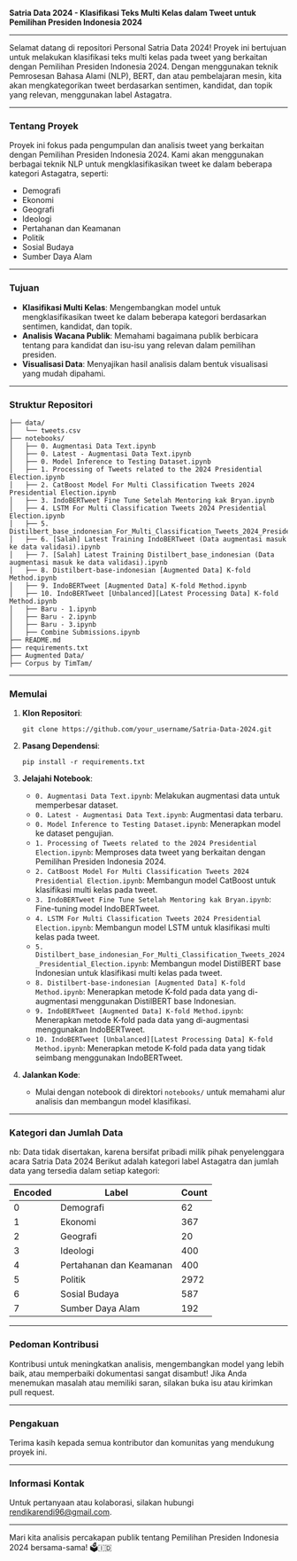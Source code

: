 **Satria Data 2024 - Klasifikasi Teks Multi Kelas dalam Tweet untuk Pemilihan Presiden Indonesia 2024**

<!-- <img src="https://satriadata.kemdikbud.go.id/wp-content/uploads/2024/05/logo-24.png" alt="SATRIA DATA 2024" width="300"/> -->

---

Selamat datang di repositori Personal Satria Data 2024! Proyek ini bertujuan untuk melakukan klasifikasi teks multi kelas pada tweet yang berkaitan dengan Pemilihan Presiden Indonesia 2024. Dengan menggunakan teknik Pemrosesan Bahasa Alami (NLP), BERT, dan atau pembelajaran mesin, kita akan mengkategorikan tweet berdasarkan sentimen, kandidat, dan topik yang relevan, menggunakan label Astagatra.

---

### Tentang Proyek

Proyek ini fokus pada pengumpulan dan analisis tweet yang berkaitan dengan Pemilihan Presiden Indonesia 2024. Kami akan menggunakan berbagai teknik NLP untuk mengklasifikasikan tweet ke dalam beberapa kategori Astagatra, seperti:

- Demografi
- Ekonomi
- Geografi
- Ideologi
- Pertahanan dan Keamanan
- Politik
- Sosial Budaya
- Sumber Daya Alam

---

### Tujuan

- **Klasifikasi Multi Kelas**: Mengembangkan model untuk mengklasifikasikan tweet ke dalam beberapa kategori berdasarkan sentimen, kandidat, dan topik.
- **Analisis Wacana Publik**: Memahami bagaimana publik berbicara tentang para kandidat dan isu-isu yang relevan dalam pemilihan presiden.
- **Visualisasi Data**: Menyajikan hasil analisis dalam bentuk visualisasi yang mudah dipahami.

---

### Struktur Repositori

```
├── data/
│   └── tweets.csv
├── notebooks/
│   ├── 0. Augmentasi Data Text.ipynb
│   ├── 0. Latest - Augmentasi Data Text.ipynb
│   ├── 0. Model Inference to Testing Dataset.ipynb
│   ├── 1. Processing of Tweets related to the 2024 Presidential Election.ipynb
│   ├── 2. CatBoost Model For Multi Classification Tweets 2024 Presidential Election.ipynb
│   ├── 3. IndoBERTweet Fine Tune Setelah Mentoring kak Bryan.ipynb
│   ├── 4. LSTM For Multi Classification Tweets 2024 Presidential Election.ipynb
│   ├── 5. Distilbert_base_indonesian_For_Multi_Classification_Tweets_2024_Presidential_Election.ipynb
│   ├── 6. [Salah] Latest Training IndoBERTweet (Data augmentasi masuk ke data validasi).ipynb
│   ├── 7. [Salah] Latest Training Distilbert_base_indonesian (Data augmentasi masuk ke data validasi).ipynb
│   ├── 8. Distilbert-base-indonesian [Augmented Data] K-fold Method.ipynb
│   ├── 9. IndoBERTweet [Augmented Data] K-fold Method.ipynb
│   ├── 10. IndoBERTweet [Unbalanced][Latest Processing Data] K-fold Method.ipynb
│   ├── Baru - 1.ipynb
│   ├── Baru - 2.ipynb
│   ├── Baru - 3.ipynb
│   ├── Combine Submissions.ipynb
├── README.md
├── requirements.txt
├── Augmented Data/
├── Corpus by TimTam/
```

---

### Memulai

1. **Klon Repositori**:
   ```
   git clone https://github.com/your_username/Satria-Data-2024.git
   ```

2. **Pasang Dependensi**:
   ```
   pip install -r requirements.txt
   ```

3. **Jelajahi Notebook**:
   - `0. Augmentasi Data Text.ipynb`: Melakukan augmentasi data untuk memperbesar dataset.
   - `0. Latest - Augmentasi Data Text.ipynb`: Augmentasi data terbaru.
   - `0. Model Inference to Testing Dataset.ipynb`: Menerapkan model ke dataset pengujian.
   - `1. Processing of Tweets related to the 2024 Presidential Election.ipynb`: Memproses data tweet yang berkaitan dengan Pemilihan Presiden Indonesia 2024.
   - `2. CatBoost Model For Multi Classification Tweets 2024 Presidential Election.ipynb`: Membangun model CatBoost untuk klasifikasi multi kelas pada tweet.
   - `3. IndoBERTweet Fine Tune Setelah Mentoring kak Bryan.ipynb`: Fine-tuning model IndoBERTweet.
   - `4. LSTM For Multi Classification Tweets 2024 Presidential Election.ipynb`: Membangun model LSTM untuk klasifikasi multi kelas pada tweet.
   - `5. Distilbert_base_indonesian_For_Multi_Classification_Tweets_2024_Presidential_Election.ipynb`: Membangun model DistilBERT base Indonesian untuk klasifikasi multi kelas pada tweet.
   - `8. Distilbert-base-indonesian [Augmented Data] K-fold Method.ipynb`: Menerapkan metode K-fold pada data yang di-augmentasi menggunakan DistilBERT base Indonesian.
   - `9. IndoBERTweet [Augmented Data] K-fold Method.ipynb`: Menerapkan metode K-fold pada data yang di-augmentasi menggunakan IndoBERTweet.
   - `10. IndoBERTweet [Unbalanced][Latest Processing Data] K-fold Method.ipynb`: Menerapkan metode K-fold pada data yang tidak seimbang menggunakan IndoBERTweet.

4. **Jalankan Kode**:
   - Mulai dengan notebook di direktori `notebooks/` untuk memahami alur analisis dan membangun model klasifikasi.

---

### Kategori dan Jumlah Data

nb: Data tidak disertakan, karena bersifat pribadi milik pihak penyelenggara acara Satria Data 2024
Berikut adalah kategori label Astagatra dan jumlah data yang tersedia dalam setiap kategori:

| Encoded | Label                     | Count |
|---------|---------------------------|-------|
| 0       | Demografi                 | 62    |
| 1       | Ekonomi                   | 367   |
| 2       | Geografi                  | 20    |
| 3       | Ideologi                  | 400   |
| 4       | Pertahanan dan Keamanan   | 400   |
| 5       | Politik                   | 2972  |
| 6       | Sosial Budaya             | 587   |
| 7       | Sumber Daya Alam          | 192   |

---

### Pedoman Kontribusi

Kontribusi untuk meningkatkan analisis, mengembangkan model yang lebih baik, atau memperbaiki dokumentasi sangat disambut! Jika Anda menemukan masalah atau memiliki saran, silakan buka isu atau kirimkan pull request.

---

### Pengakuan

Terima kasih kepada semua kontributor dan komunitas yang mendukung proyek ini.

---

### Informasi Kontak

Untuk pertanyaan atau kolaborasi, silakan hubungi [rendikarendi96@gmail.com](mailto:rendikarendi96@gmail.com).

---

Mari kita analisis percakapan publik tentang Pemilihan Presiden Indonesia 2024 bersama-sama! 🗳️🇮🇩
